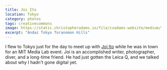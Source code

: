 ```yaml
---
title: Joi Ito
location: Tokyo
category: photos
tags: creativecommons
image: https://static.christopheradams.io/file/cxadams-website/medium/flickr/8333/28843755833_c3fa5da960_k.jpg
excerpt: "Andaz Tokyo Toranomon Hills"
---
```


I flew to Tokyo just for the day to meet up with [Joi Ito] while he was in town
for an MIT Media Lab event. Joi is an accomplished writer, photographer, diver,
and a long-time friend. He had just gotten the Leica Q, and we talked about why
I hadn't gone digital yet.

[Joi Ito]: https://joi.ito.com
